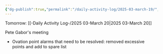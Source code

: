 ```yaml
---
{"dg-publish":true,"permalink":"/daily-activity-log/2025-03-march-19/","noteIcon":"","created":"2025-05-20T09:18:15.545-05:00"}
---
```


Tomorrow: [[-Daily Activity Log-/2025 03-March 20\|2025 03-March 20]]

Pete Gabor's meeting
- Ovation point alarms that need to be resolved: removed excessive points and add to spare list